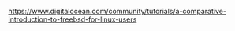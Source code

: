 https://www.digitalocean.com/community/tutorials/a-comparative-introduction-to-freebsd-for-linux-users
